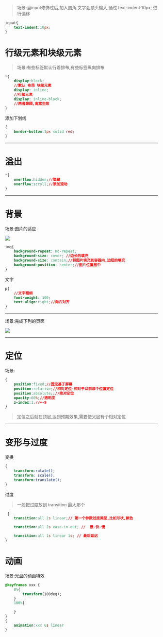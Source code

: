 

> 场景:当input修饰过后,加入圆角,文字会顶头输入,通过 text-indent:10px; 进行偏移

```css
input{
    text-indent:10px;
}
```

# 行级元素和块级元素

> 场景:有些标签默认行着排布,有些标签纵向排布

```css
*{
    display:block;
    //默认 布局 块级元素
    display: inline;
    //行级元素
    display: inline-block;
    //两者兼顾,高宽生效
}

```
添加下划线
```css
{
    border-bottom:1px solid red;
}
```
----
# 溢出

```css
*{
    overflow:hidden;//隐藏
    overflow:scroll;//添加滚动
}
```
----

# 背景

场景:图片的适应

![](http://ww1.sinaimg.cn/large/006rAlqhly1fz3jligt0rj307f0bfju2.jpg)

```css
img{
    background-repeat: no-repeat;
    background-size: cover; //边长的填充
    background-size: contain;//将图片填充到容器内,边短的填充
    background-position: center;//图片位置居中
}
```

文字
```css
p{
    //文字粗细
    font-weight: 100;
    text-align:right;//向右对齐
}
```

----
场景:完成下列的页面

![](http://ww1.sinaimg.cn/large/006rAlqhly1fz3m7a3cocj31a70q0don.jpg)

----

# 定位

场景:

```css
{
    position:fixed;//固定基于屏幕
    position:relative;//相对定位-相对于以前那个位置定位
    position:absolute;;//绝对定位
    opacity:60%;//透明度
    z-index:1;//+-9
}
```
> 定位之后就在顶层,达到预期效果,需要使父层有个相对定位

----

# 变形与过度
变换
```css
{
    transform:rotate();
    transform: scale();
    transform:translate();
}
```

过度
> 一般把过度放到 transition 最大那个

```css
 {
    transition:all 2s linear;// 第一个参数过度类型,比如形状,颜色

    transition:all 2s ease-in-out; //  慢-快-慢

    transition:all 1s linear 1s; // 最后延迟
}

```


# 动画

场景:光盘的动画特效

```css
@keyframes xxx {
    0%{
        transform(100deg);
    }
    100%{

    }
}
{
    animation:xxx 6s linear
}
```

